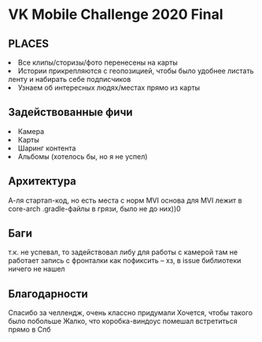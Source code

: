 # VK Mobile Challenge 2020 Final

## PLACES

<li>Все клипы/сторизы/фото перенесены на карты</li>
<li>Истории прикрепляются с геопозицией, чтобы было удобнее листать ленту и набирать себе подписчиков</li>
<li>Узнаем об интересных людях/местах прямо из карты</li>

## Задействованные фичи

<li>Камера</li>
<li>Карты</li>
<li>Шаринг контента</li>
<li>Альбомы (хотелось бы, но я не успел)</li>

## Архитектура

А-ля стартап-код, но есть места с норм MVI
основа для MVI лежит в core-arch
.gradle-файлы в грязи, было не до них))0

## Баги

т.к. не успевал, то задействовал либу для работы с камерой
там не работает запись с фронталки
как пофиксить – хз, в issue библиотеки ничего не нашел

## Благодарности

Спасибо за челлендж, очень классно придумали
Хочется, чтобы такого было побольше
Жалко, что коробка-виндоус помешал встретиться прямо в Спб
